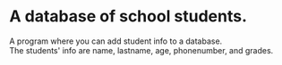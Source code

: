 # A database of school students.
A program where you can add student info to a database.
<br>The students' info are name, lastname, age, phonenumber, and grades.

